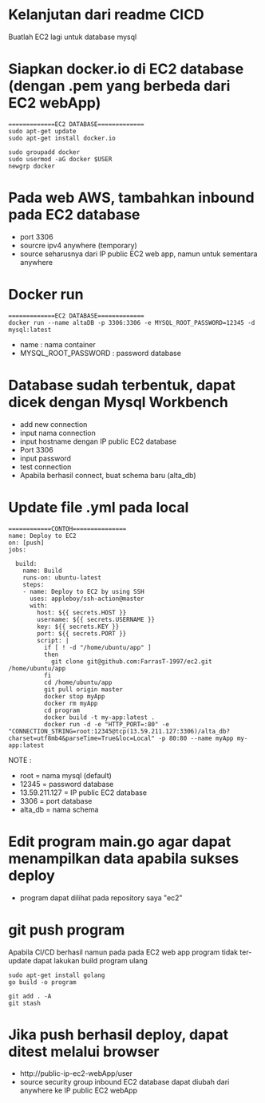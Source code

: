 # Kelanjutan dari readme CICD
Buatlah EC2 lagi untuk database mysql

# Siapkan docker.io di EC2 database (dengan .pem yang berbeda dari EC2 webApp)
  ```
  =============EC2 DATABASE=============
  sudo apt-get update
  sudo apt-get install docker.io
  
  sudo groupadd docker
  sudo usermod -aG docker $USER
  newgrp docker
  ```
# Pada web AWS, tambahkan inbound pada EC2 database
 - port 3306
 - sourcre ipv4 anywhere (temporary)
 - source seharusnya dari IP public EC2 web app, namun untuk sementara anywhere

# Docker run
```
=============EC2 DATABASE=============
docker run --name altaDB -p 3306:3306 -e MYSQL_ROOT_PASSWORD=12345 -d mysql:latest
```
- name : nama container
- MYSQL_ROOT_PASSWORD : password database

# Database sudah terbentuk, dapat dicek dengan Mysql Workbench
- add new connection
- input nama connection
- input hostname dengan IP public EC2 database
- Port 3306
- input password
- test connection
- Apabila berhasil connect, buat schema baru (alta_db)

# Update file .yml pada local
```
============CONTOH===============
name: Deploy to EC2
on: [push]
jobs:

  build:
    name: Build
    runs-on: ubuntu-latest
    steps:
    - name: Deploy to EC2 by using SSH
      uses: appleboy/ssh-action@master
      with:
        host: ${{ secrets.HOST }}
        username: ${{ secrets.USERNAME }}
        key: ${{ secrets.KEY }}
        port: ${{ secrets.PORT }}
        script: |
          if [ ! -d "/home/ubuntu/app" ]
          then
            git clone git@github.com:FarrasT-1997/ec2.git /home/ubuntu/app
          fi
          cd /home/ubuntu/app
          git pull origin master
          docker stop myApp
          docker rm myApp
          cd program
          docker build -t my-app:latest .
          docker run -d -e "HTTP_PORT=:80" -e "CONNECTION_STRING=root:12345@tcp(13.59.211.127:3306)/alta_db?charset=utf8mb4&parseTime=True&loc=Local" -p 80:80 --name myApp my-app:latest
```
NOTE :
- root = nama mysql (default)
- 12345 = password database
- 13.59.211.127  = IP public EC2 database
- 3306 = port database 
- alta_db = nama schema

# Edit program main.go agar dapat menampilkan data apabila sukses deploy
- program dapat dilihat pada repository saya "ec2"

# git push program
 Apabila CI/CD berhasil namun pada pada EC2 web app program tidak ter-update dapat lakukan build program ulang
 ```
 sudo apt-get install golang
 go build -o program
 
 git add . -A
 git stash
 ```
# Jika push berhasil deploy, dapat ditest melalui browser
- http://public-ip-ec2-webApp/user
- source security group inbound EC2 database dapat diubah dari anywhere ke IP public EC2 webApp
